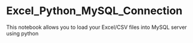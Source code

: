 # Excel_Python_MySQL_Connection
This notebook allows you to load your Excel/CSV files into MySQL server using python
